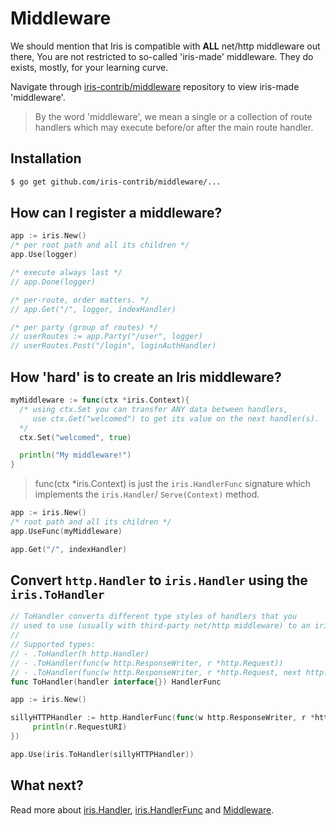 # Middleware

We should mention that Iris is compatible with **ALL** net/http middleware out there,
You are not restricted to so-called 'iris-made' middleware. They do exists, mostly, for your learning curve.

Navigate through [iris-contrib/middleware](https://github.com/iris-contrib/through) repository to view iris-made 'middleware'.

>  By the word 'middleware', we mean a single or a collection of route handlers which may execute before/or after the main route handler.


## Installation

```sh
$ go get github.com/iris-contrib/middleware/...
```

## How can I register a middleware?

```go
app := iris.New()
/* per root path and all its children */
app.Use(logger)

/* execute always last */
// app.Done(logger)

/* per-route, order matters. */
// app.Get("/", logger, indexHandler)

/* per party (group of routes) */
// userRoutes := app.Party("/user", logger)
// userRoutes.Post("/login", loginAuthHandler)
```

## How 'hard' is to create an Iris middleware?

```go
myMiddleware := func(ctx *iris.Context){
  /* using ctx.Set you can transfer ANY data between handlers,
     use ctx.Get("welcomed") to get its value on the next handler(s).
  */
  ctx.Set("welcomed", true)

  println("My middleware!")
}
```
> func(ctx *iris.Context) is just the `iris.HandlerFunc` signature which implements the `iris.Handler`/ `Serve(Context)` method.

```go
app := iris.New()
/* root path and all its children */
app.UseFunc(myMiddleware)

app.Get("/", indexHandler)
```

## Convert `http.Handler` to `iris.Handler` using the `iris.ToHandler`

```go
// ToHandler converts different type styles of handlers that you
// used to use (usually with third-party net/http middleware) to an iris.HandlerFunc.
//
// Supported types:
// - .ToHandler(h http.Handler)
// - .ToHandler(func(w http.ResponseWriter, r *http.Request))
// - .ToHandler(func(w http.ResponseWriter, r *http.Request, next http.HandlerFunc))
func ToHandler(handler interface{}) HandlerFunc
```


```go
app := iris.New()

sillyHTTPHandler := http.HandlerFunc(func(w http.ResponseWriter, r *http.Request){
     println(r.RequestURI)
})

app.Use(iris.ToHandler(sillyHTTPHandler))
```


## What next?

Read more about [iris.Handler](https://docs.iris-go.com/using-handlers.html), [iris.HandlerFunc](https://docs.iris-go.com/using-handlerfuncs.html) and [Middleware](https://docs.iris-go.com/middleware.html).
